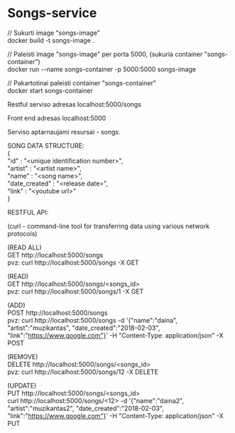 # Songs-service

// Sukurti image "songs-image" <br>
docker build -t songs-image . <br>

// Paleisti image "songs-image" per porta 5000, (sukuria container "songs-container") <br>
docker run --name songs-container -p 5000:5000 songs-image <br>

// Pakartotinai paleisti container "songs-container" <br>
docker start songs-container <br>

Restful serviso adresas localhost:5000/songs <br>

Front end adresas localhost:5000 <br>

Serviso aptarnaujami resursai - songs. <br>

SONG DATA STRUCTURE: <br>
{ <br>
  "id" : "\<unique identification number\>", <br>
  "artist" : "\<artist name\>", <br>
  "name" : "\<song name\>", <br>
  "date_created" : "\<release date\>", <br>
  "link" : "\<youtube url\>" <br>
}<br>

RESTFUL API: <br>

(curl - command-line tool for transferring data using various network protocols) <br>

(READ ALL) <br>
GET http://localhost:5000/songs <br>
pvz: curl http://localhost:5000/songs -X GET <br>

(READ) <br>
GET http://localhost:5000/songs/<songs_id> <br>
pvz: curl http://localhost:5000/songs/1 -X GET <br>

(ADD) <br>
POST http://localhost:5000/songs <br>
pvz: curl http://localhost:5000/songs -d '{"name":"daina", "artist":"muzikantas", "date_created":"2018-02-03", "link":"https://www.google.com"}' -H "Content-Type: application/json" -X POST <br>

(REMOVE) <br>
DELETE http://localhost:5000/songs/<songs_id> <br>
pvz: curl http://localhost:5000/songs/12 -X DELETE <br>

(UPDATE) <br>
PUT http://localhost:5000/songs/<songs_id> <br>
curl http://localhost:5000/songs/<12> -d '{"name":"daina2", "artist":"muzikantas2", "date_created":"2018-02-03", "link":"https://www.google.com"}' -H "Content-Type: application/json" -X PUT
